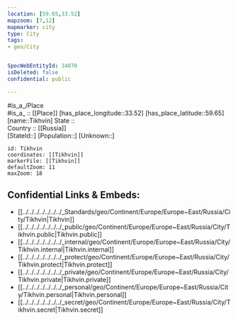 ```yaml
---
location: [59.65,33.52] 
mapzoom: [7,12] 
mapmarker: city 
type: City
tags:
- geo/City


SpocWebEntityId: 34870
isDeleted: false
confidential: public

---
```

#is_a_/Place  
#is_a_ :: [[Place]] 
[has_place_longitude::33.52] 
[has_place_latitude::59.65] 
[name::Tikhvin] 
State ::  
Country :: [[Russia]]  
[StateId::] 
[Population::] 
[Unknown::] 


```leaflet
id: Tikhvin
coordinates: [[Tikhvin]] 
markerFile: [[Tikhvin]] 
defaultZoom: 11 
maxZoom: 18
```


## Confidential Links & Embeds: 
- [[../../../../../../../_Standards/geo/Continent/Europe/Europe~East/Russia/City/Tikhvin|Tikhvin]] 
- [[../../../../../../../_public/geo/Continent/Europe/Europe~East/Russia/City/Tikhvin.public|Tikhvin.public]] 
- [[../../../../../../../_internal/geo/Continent/Europe/Europe~East/Russia/City/Tikhvin.internal|Tikhvin.internal]] 
- [[../../../../../../../_protect/geo/Continent/Europe/Europe~East/Russia/City/Tikhvin.protect|Tikhvin.protect]] 
- [[../../../../../../../_private/geo/Continent/Europe/Europe~East/Russia/City/Tikhvin.private|Tikhvin.private]] 
- [[../../../../../../../_personal/geo/Continent/Europe/Europe~East/Russia/City/Tikhvin.personal|Tikhvin.personal]] 
- [[../../../../../../../_secret/geo/Continent/Europe/Europe~East/Russia/City/Tikhvin.secret|Tikhvin.secret]] 
